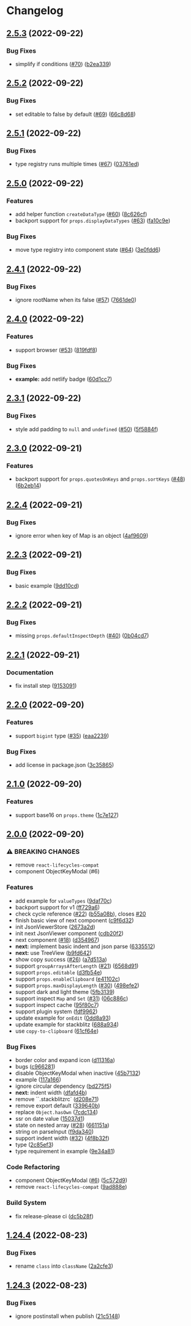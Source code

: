 # Changelog

## [2.5.3](https://github.com/TexteaInc/json-viewer/compare/json-viewer-v2.5.2...json-viewer-v2.5.3) (2022-09-22)


### Bug Fixes

* simplify if conditions ([#70](https://github.com/TexteaInc/json-viewer/issues/70)) ([b2ea339](https://github.com/TexteaInc/json-viewer/commit/b2ea3392bead324dce514964dcba1c82c0dc6433))

## [2.5.2](https://github.com/TexteaInc/json-viewer/compare/json-viewer-v2.5.1...json-viewer-v2.5.2) (2022-09-22)


### Bug Fixes

* set editable to false by default ([#69](https://github.com/TexteaInc/json-viewer/issues/69)) ([66c8d68](https://github.com/TexteaInc/json-viewer/commit/66c8d68e08364a75d66fc4588edf963f1b62c4e4))

## [2.5.1](https://github.com/TexteaInc/json-viewer/compare/json-viewer-v2.5.0...json-viewer-v2.5.1) (2022-09-22)


### Bug Fixes

* type registry runs multiple times ([#67](https://github.com/TexteaInc/json-viewer/issues/67)) ([03761ed](https://github.com/TexteaInc/json-viewer/commit/03761ed234c1a4e5d91a3169bc53caa3967df933))

## [2.5.0](https://github.com/TexteaInc/json-viewer/compare/json-viewer-v2.4.1...json-viewer-v2.5.0) (2022-09-22)


### Features

* add helper function `createDataType` ([#60](https://github.com/TexteaInc/json-viewer/issues/60)) ([8c626cf](https://github.com/TexteaInc/json-viewer/commit/8c626cf5ee39b1f87dd6c9349a2c06b6e69e4412))
* backport support for `props.displayDataTypes` ([#63](https://github.com/TexteaInc/json-viewer/issues/63)) ([fa10c9e](https://github.com/TexteaInc/json-viewer/commit/fa10c9ea993b194cff8cc28e3a9a87db89207fab))


### Bug Fixes

* move type registry into component state ([#64](https://github.com/TexteaInc/json-viewer/issues/64)) ([3e0fdd6](https://github.com/TexteaInc/json-viewer/commit/3e0fdd6a82d0870b0e3c3fca11a80e4cf91d9085))

## [2.4.1](https://github.com/TexteaInc/json-viewer/compare/json-viewer-v2.4.0...json-viewer-v2.4.1) (2022-09-22)


### Bug Fixes

* ignore rootName when its false ([#57](https://github.com/TexteaInc/json-viewer/issues/57)) ([7661de0](https://github.com/TexteaInc/json-viewer/commit/7661de0dc503c2a0f004bf08e30f9806a29321ee))

## [2.4.0](https://github.com/TexteaInc/json-viewer/compare/json-viewer-v2.3.1...json-viewer-v2.4.0) (2022-09-22)


### Features

* support browser ([#53](https://github.com/TexteaInc/json-viewer/issues/53)) ([819fdf8](https://github.com/TexteaInc/json-viewer/commit/819fdf84145e94e72c78350eb2a6e0e97e86971e))


### Bug Fixes

* **example:** add netlify badge ([60d1cc7](https://github.com/TexteaInc/json-viewer/commit/60d1cc778723cf27476833df5daf883cc92690bc))

## [2.3.1](https://github.com/TexteaInc/json-viewer/compare/json-viewer-v2.3.0...json-viewer-v2.3.1) (2022-09-22)


### Bug Fixes

* style add padding to `null` and `undefined` ([#50](https://github.com/TexteaInc/json-viewer/issues/50)) ([5f5884f](https://github.com/TexteaInc/json-viewer/commit/5f5884f359e74ba6d89cca76410d0e7619f71109))

## [2.3.0](https://github.com/TexteaInc/json-viewer/compare/json-viewer-v2.2.4...json-viewer-v2.3.0) (2022-09-21)


### Features

* backport support for `props.quotesOnKeys` and `props.sortKeys` ([#48](https://github.com/TexteaInc/json-viewer/issues/48)) ([6b2eb14](https://github.com/TexteaInc/json-viewer/commit/6b2eb1475e117a421482fda592f7f51db9111b08))

## [2.2.4](https://github.com/TexteaInc/json-viewer/compare/json-viewer-v2.2.3...json-viewer-v2.2.4) (2022-09-21)


### Bug Fixes

* ignore error when key of Map is an object ([4af9609](https://github.com/TexteaInc/json-viewer/commit/4af96095d36ff68ccaf90a6c5713780b612003a4))

## [2.2.3](https://github.com/TexteaInc/json-viewer/compare/json-viewer-v2.2.2...json-viewer-v2.2.3) (2022-09-21)


### Bug Fixes

* basic example ([9dd10cd](https://github.com/TexteaInc/json-viewer/commit/9dd10cdcd03c6301eb27aa2362590361caccc520))

## [2.2.2](https://github.com/TexteaInc/json-viewer/compare/json-viewer-v2.2.1...json-viewer-v2.2.2) (2022-09-21)


### Bug Fixes

* missing `props.defaultInspectDepth` ([#40](https://github.com/TexteaInc/json-viewer/issues/40)) ([0b04cd7](https://github.com/TexteaInc/json-viewer/commit/0b04cd7ce6fc341e0c346907c35a816967083b3a))

## [2.2.1](https://github.com/TexteaInc/json-viewer/compare/json-viewer-v2.2.0...json-viewer-v2.2.1) (2022-09-21)


### Documentation

* fix install step  ([9153091](https://github.com/TexteaInc/json-viewer/commit/91530915e3a045cbe2948a15d403a70e047bfcdd))

## [2.2.0](https://github.com/TexteaInc/json-viewer/compare/json-viewer-v2.1.0...json-viewer-v2.2.0) (2022-09-20)


### Features

* support `bigint` type ([#35](https://github.com/TexteaInc/json-viewer/issues/35)) ([eaa2239](https://github.com/TexteaInc/json-viewer/commit/eaa2239aae740d8a5cdc8e835e2af1d2e41348e3))


### Bug Fixes

* add license in package.json ([3c35865](https://github.com/TexteaInc/json-viewer/commit/3c358655f01115bed23e861509c629ecb509f67e))

## [2.1.0](https://github.com/TexteaInc/json-viewer/compare/json-viewer-v2.0.0...json-viewer-v2.1.0) (2022-09-20)


### Features

* support base16 on `props.theme` ([1c7e127](https://github.com/TexteaInc/json-viewer/commit/1c7e1276abdb52ab92260ac3f0bbfd71afc674df))

## [2.0.0](https://github.com/TexteaInc/json-viewer/compare/json-viewer-v1.24.5...json-viewer-v2.0.0) (2022-09-20)


### ⚠ BREAKING CHANGES

* remove `react-lifecycles-compat`
* component ObjectKeyModal (#6)

### Features

* add example for `valueTypes` ([9daf70c](https://github.com/TexteaInc/json-viewer/commit/9daf70c3e651894bf6afbaca698ce36f953bd3b6))
* backport support for v1 ([ff729a6](https://github.com/TexteaInc/json-viewer/commit/ff729a61d3805f1464d879f594c056c16930b49b))
* check cycle reference ([#22](https://github.com/TexteaInc/json-viewer/issues/22)) ([b55a08b](https://github.com/TexteaInc/json-viewer/commit/b55a08b39086835bb3794e469f460a1ee80ca7a9)), closes [#20](https://github.com/TexteaInc/json-viewer/issues/20)
* finish basic view of next component ([c9f6d32](https://github.com/TexteaInc/json-viewer/commit/c9f6d325ecc512e7c0096ee259c92832f96d7ea9))
* init JsonViewerStore ([2673a2d](https://github.com/TexteaInc/json-viewer/commit/2673a2d48916ce4bccdad8112300b3cc71575332))
* init next JsonViewer component ([cdb20f2](https://github.com/TexteaInc/json-viewer/commit/cdb20f292744ae6d442bfae9ac9872f103c54dd5))
* next component ([#18](https://github.com/TexteaInc/json-viewer/issues/18)) ([d354967](https://github.com/TexteaInc/json-viewer/commit/d354967433ddbaa90b3728885fdc4a407aca0a0e))
* **next:** implement basic indent and json parse ([6335512](https://github.com/TexteaInc/json-viewer/commit/6335512528a82777bc22770463f9357393942485))
* **next:** use TreeView ([b9fd642](https://github.com/TexteaInc/json-viewer/commit/b9fd6428c1bf8878cf7b068865709ee919ec1922))
* show copy success ([#26](https://github.com/TexteaInc/json-viewer/issues/26)) ([a7d513a](https://github.com/TexteaInc/json-viewer/commit/a7d513aa81dcd5c8d2f4a7aba73fc9ca00fcab82))
* support `groupArraysAfterLength` ([#21](https://github.com/TexteaInc/json-viewer/issues/21)) ([6568d91](https://github.com/TexteaInc/json-viewer/commit/6568d91326d4cdd0120e959a26399c504c0944b0))
* support `props.editable` ([d3fb54e](https://github.com/TexteaInc/json-viewer/commit/d3fb54eea3281a383d1a2d2edbbd175d60fa5050))
* support `props.enableClipboard` ([e41102c](https://github.com/TexteaInc/json-viewer/commit/e41102ccd45f89031f9be759cbf801dff5a5aed4))
* support `props.maxDisplayLength` ([#30](https://github.com/TexteaInc/json-viewer/issues/30)) ([498efe2](https://github.com/TexteaInc/json-viewer/commit/498efe2a37d6db9e65721577d1da8a4202c9fa7d))
* support dark and light theme ([5fb3139](https://github.com/TexteaInc/json-viewer/commit/5fb313977b4d044c58dfc69173578546058d3b29))
* support inspect `Map` and `Set` ([#31](https://github.com/TexteaInc/json-viewer/issues/31)) ([06c886c](https://github.com/TexteaInc/json-viewer/commit/06c886c4a3f78ece664edcd074173da838e7c5ec))
* support inspect cache ([95f80c7](https://github.com/TexteaInc/json-viewer/commit/95f80c7ff3165b84fa957e1c1b707470e852feba))
* support plugin system ([fdf9962](https://github.com/TexteaInc/json-viewer/commit/fdf996241683cc1b642bbd232d4a94b8874b9918))
* update example for `onEdit` ([0dd8a93](https://github.com/TexteaInc/json-viewer/commit/0dd8a93e350f00f31f6ce0762b3bb395c92cf32b))
* update example for stackblitz ([688a934](https://github.com/TexteaInc/json-viewer/commit/688a9344495e8bb33504de3bb274fce7b504d3ca))
* use `copy-to-clipboard` ([61cf64e](https://github.com/TexteaInc/json-viewer/commit/61cf64e10ea3f6d215483ce246032f414a0cae5e))


### Bug Fixes

* border color and expand icon ([d11316a](https://github.com/TexteaInc/json-viewer/commit/d11316a717a76f231604397252706993ac9389f6))
* bugs ([c966281](https://github.com/TexteaInc/json-viewer/commit/c966281d1c6913948f8d60387f8a2acaefb8a6c7))
* disable ObjectKeyModal when inactive ([45b7132](https://github.com/TexteaInc/json-viewer/commit/45b7132bc476bc080d7748bf48c40944e395dddc))
* example ([117a166](https://github.com/TexteaInc/json-viewer/commit/117a16620c842bba64231c33c67f4e253fc2482b))
* ignore circular dependency ([bd275f5](https://github.com/TexteaInc/json-viewer/commit/bd275f5b24d605f0a6f11ff9747a14c377ad94da))
* **next:** indent width ([dfafd4b](https://github.com/TexteaInc/json-viewer/commit/dfafd4bc3fffd720dddb616c6e7886e2bd927a38))
* remove ``.stackblitzrc` ([d208e71](https://github.com/TexteaInc/json-viewer/commit/d208e71a92142924373acc18a3fa45617360752f))
* remove export default ([339640b](https://github.com/TexteaInc/json-viewer/commit/339640b9b7efe4def049789580cef59405e72cf6))
* replace `Object.hasOwn` ([7cdc134](https://github.com/TexteaInc/json-viewer/commit/7cdc134abf8091bc900a57e062f3c9b86f453edc))
* ssr on date value ([15037d1](https://github.com/TexteaInc/json-viewer/commit/15037d139061fbe027cd708fd0be6e8bdb5e0d42))
* state on nested array ([#28](https://github.com/TexteaInc/json-viewer/issues/28)) ([661151a](https://github.com/TexteaInc/json-viewer/commit/661151aee6dcd764945a681ccff2ed5016a153dc))
* string on parseInput ([f9da340](https://github.com/TexteaInc/json-viewer/commit/f9da34079b265ef9a857d6afe4261596159839ed))
* support indent width ([#32](https://github.com/TexteaInc/json-viewer/issues/32)) ([4f8b32f](https://github.com/TexteaInc/json-viewer/commit/4f8b32f6cd6c7ea392f934769cde7c3dc8dbc7df))
* type ([2c85ef3](https://github.com/TexteaInc/json-viewer/commit/2c85ef31c1e84a89534195190e797d55b7dde0f3))
* type requirement in example ([9e34a81](https://github.com/TexteaInc/json-viewer/commit/9e34a81d4a5191843f19d3cbaa2f085cd30812b2))


### Code Refactoring

* component ObjectKeyModal ([#6](https://github.com/TexteaInc/json-viewer/issues/6)) ([5c572d9](https://github.com/TexteaInc/json-viewer/commit/5c572d9296dac60445498e1c9350c5a73fd357a5))
* remove `react-lifecycles-compat` ([9ad888e](https://github.com/TexteaInc/json-viewer/commit/9ad888e3939bb7f1efd5ad3bde29afc47bcf17e4))


### Build System

* fix release-please ci ([dc5b28f](https://github.com/TexteaInc/json-viewer/commit/dc5b28fbf9d807c8004e44d9c25a0072a9e51a48))

## [1.24.4](https://github.com/TexteaInc/json-viewer/compare/v1.24.3...v1.24.4) (2022-08-23)


### Bug Fixes

* rename `class` into `className` ([2a2cfe3](https://github.com/TexteaInc/json-viewer/commit/2a2cfe3eb47600aab3591db97fa4715dd56ad92d))

## [1.24.3](https://github.com/TexteaInc/json-viewer/compare/v1.24.2...v1.24.3) (2022-08-23)


### Bug Fixes

* ignore postinstall when publish ([21c5148](https://github.com/TexteaInc/json-viewer/commit/21c5148efef5fd7d9b528839415ddcb897b4508b))
